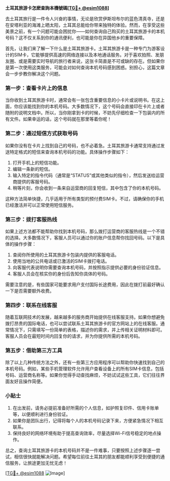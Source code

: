 **土耳其旅游卡怎麽查詢本機號碼[[TG💪+ @esim1088](https://t.me/s/esim1088)]**

去土耳其旅行是一件令人兴奋的事情，无论是欣赏伊斯坦布尔的蓝色清真寺，还是在安塔利亚的海滩上晒太阳，土耳其总能给你带来独特的体验。然而，在享受这些美景之前，有一个问题可能会困扰你——如何查询自己购买的土耳其旅游卡的本机号码？这不仅关系到你的通讯便利，也可能是你在异国他乡的重要保障。

首先，让我们来了解一下什么是土耳其旅游卡。土耳其旅游卡是一种专门为游客设计的SIM卡，它能够提供高速的网络连接以及本地通话服务。对于喜欢拍照、发朋友圈、或是需要实时导航的旅行者来说，这张卡简直是不可或缺的存在。但如果你是第一次使用这类服务，可能会对如何查询本机号码感到困惑。别担心，这篇文章会一步步教你解决这个问题。

### **第一步：查看卡片上的信息**

当你收到土耳其旅游卡时，通常会有一张包含重要信息的小卡片或说明书。在这上面，你应该能找到你的本机号码。大多数情况下，这个号码会直接印在卡片上或者随附的说明文档中。所以，当你刚拿到卡的时候，不妨先仔细检查一下包装内的所有文件。如果幸运的话，这个号码就在那里等着你呢！

### **第二步：通过短信方式获取号码**

如果你没有在卡片上找到自己的号码，也不必着急。土耳其旅游卡通常支持通过发送特定格式的短信来查询本机号码的功能。具体操作步骤如下：

1. 打开手机上的短信功能。
2. 编辑一条新的短信。
3. 输入特定的指令代码（通常是“STATUS”或其他类似的指令），然后发送给运营商提供的客服号码。
4. 稍等片刻，你会收到一条来自运营商的回复短信，其中包含了你的本机号码。

这种方法简单快捷，几乎适用于所有类型的预付费SIM卡。不过，请确保你的手机已经激活并可以正常使用短信服务。

### **第三步：拨打客服热线**

如果上述方法都不能帮助你找到本机号码，那么拨打运营商的客服热线是一个不错的选择。大多数情况下，客服人员可以通过你的账户信息帮你找回号码。以下是具体的操作步骤：

1. 查阅你所使用的土耳其旅游卡包装内提供的客服电话。
2. 使用当地的公共电话或已激活的SIM卡拨打电话。
3. 向客服代表说明你需要查询本机号码，并按照指示提供必要的身份验证信息。
4. 客服人员会在核实你的身份后告知你具体的号码。

需要注意的是，有些国家可能要求用户支付国际长途费用，因此在拨打前最好确认一下是否需要额外收费。

### **第四步：联系在线客服**

随着互联网技术的发展，越来越多的服务商开始提供在线客服支持。如果你想避免拨打昂贵的国际电话，也可以尝试联系土耳其旅游卡的官方网站上的在线客服。通常情况下，只需填写一份简单的表格，描述你的需求，并上传相关证明材料即可。客服人员会在最短时间内回复你的请求，并为你提供所需的本机号码。

### **第五步：借助第三方工具**

除了以上几种传统方法之外，还有一些第三方应用程序可以帮助你快速找到自己的本机号码。例如，某些手机管理软件允许用户查看设备上的所有SIM卡信息，包括号码、运营商名称等。如果你觉得手动查找麻烦，不妨试试这些工具，它们往往界面友好且操作简便。

### **小贴士**

1. 在出发前，请务必提前准备好所需的个人信息，如护照复印件、信用卡账单等，以便顺利进行身份验证。
2. 如果你是团队出行，记得将每个人的本机号码记录下来，方便紧急情况下相互联系。
3. 保持良好的网络环境有助于提高查询效率，尽量选择Wi-Fi信号稳定的地点操作。

总之，查询土耳其旅游卡的本机号码并不是一件难事，只要按照上述步骤逐一尝试，相信很快就能解决问题。希望每位前往土耳其的朋友都能顺利享受到便捷的通信服务，让旅途更加无忧无虑！

[[TG💪+ @esim1088](https://t.me/s/esim1088) ![Image](https://i.postimg.cc/4NQfJmqS/Snipaste-2025-05-13-00-14-12.png)]